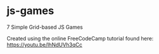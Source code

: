 # js-games
7 Simple Grid-based JS Games

Created using the online FreeCodeCamp tutorial found here: https://youtu.be/lhNdUVh3qCc
